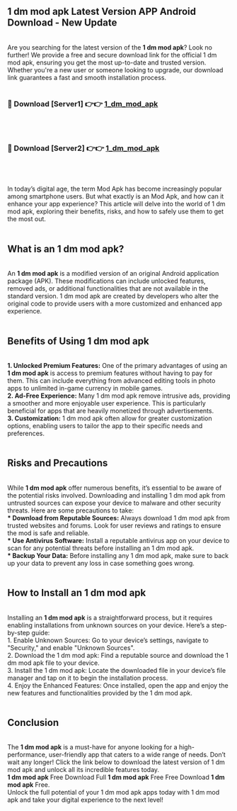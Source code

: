 ## 1 dm mod apk Latest Version APP Android Download - New Update
<br>
Are you searching for the latest version of the <strong>1 dm mod apk</strong>? Look no further! We provide a free and secure download link for the official 1 dm mod apk, ensuring you get the most up-to-date and trusted version. Whether you're a new user or someone looking to upgrade, our download link guarantees a fast and smooth installation process.
<br>
<br>
<h3>🔴 Download [Server1] 👉👉 <a href="https://modyolo.store/1+dm+mod+apk">1_dm_mod_apk</a></h3><br>
<br>
<h3>🔴 Download [Server2] 👉👉 <a href="https://modyolo.store/1+dm+mod+apk">1_dm_mod_apk</a></h3><br>
<br>
<br>
In today’s digital age, the term Mod Apk has become increasingly popular among smartphone users. But what exactly is an Mod Apk, and how can it enhance your app experience? This article will delve into the world of 1 dm mod apk, exploring their benefits, risks, and how to safely use them to get the most out.
<br>
<br>
<h2>What is an 1 dm mod apk?</h2>
<br>
An <strong>1 dm mod apk</strong> is a modified version of an original Android application package (APK). These modifications can include unlocked features, removed ads, or additional functionalities that are not available in the standard version. 1 dm mod apk are created by developers who alter the original code to provide users with a more customized and enhanced app experience.
<br>
<br>
<h2>Benefits of Using 1 dm mod apk</h2>
<br>
<strong> 1. Unlocked Premium Features:</strong> One of the primary advantages of using an <strong>1 dm mod apk</strong> is access to premium features without having to pay for them. This can include everything from advanced editing tools in photo apps to unlimited in-game currency in mobile games.
<br>
<strong> 2. Ad-Free Experience:</strong> Many 1 dm mod apk remove intrusive ads, providing a smoother and more enjoyable user experience. This is particularly beneficial for apps that are heavily monetized through advertisements.
<br>
<strong> 3. Customization:</strong> 1 dm mod apk often allow for greater customization options, enabling users to tailor the app to their specific needs and preferences.
<br>
<br>
<h2>Risks and Precautions</h2>
<br>
While <strong>1 dm mod apk</strong> offer numerous benefits, it’s essential to be aware of the potential risks involved. Downloading and installing 1 dm mod apk from untrusted sources can expose your device to malware and other security threats. Here are some precautions to take:
<br>
<strong> * Download from Reputable Sources:</strong> Always download 1 dm mod apk from trusted websites and forums. Look for user reviews and ratings to ensure the mod is safe and reliable.
<br>
<strong> * Use Antivirus Software:</strong> Install a reputable antivirus app on your device to scan for any potential threats before installing an 1 dm mod apk.
<br>
<strong> * Backup Your Data:</strong> Before installing any 1 dm mod apk, make sure to back up your data to prevent any loss in case something goes wrong.
<br>
<br>
<h2>How to Install an 1 dm mod apk</h2>
<br>
Installing an <strong>1 dm mod apk</strong> is a straightforward process, but it requires enabling installations from unknown sources on your device. Here’s a step-by-step guide:
<br>
 1. Enable Unknown Sources: Go to your device’s settings, navigate to "Security," and enable "Unknown Sources".
<br>
 2. Download the 1 dm mod apk: Find a reputable source and download the 1 dm mod apk file to your device.
<br>
 3. Install the 1 dm mod apk: Locate the downloaded file in your device’s file manager and tap on it to begin the installation process.
<br>
 4. Enjoy the Enhanced Features: Once installed, open the app and enjoy the new features and functionalities provided by the 1 dm mod apk.
<br>
<br>
<h2><strong>Conclusion</strong></h2>
<br>
The <strong>1 dm mod apk</strong> is a must-have for anyone looking for a high-performance, user-friendly app that caters to a wide range of needs. Don’t wait any longer! Click the link below to download the latest version of 1 dm mod apk and unlock all its incredible features today.
<br>
<strong>1 dm mod apk</strong> Free Download Full <strong>1 dm mod apk</strong> Free Free Download <strong>1 dm mod apk</strong> Free.
<br>
Unlock the full potential of your 1 dm mod apk apps today with 1 dm mod apk and take your digital experience to the next level!